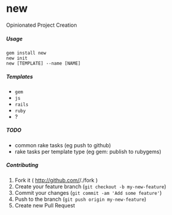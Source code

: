 # new
Opinionated Project Creation

##### Usage
```shell
gem install new
new init
new [TEMPLATE] --name [NAME]
```

##### Templates
* `gem`
* `js`
* `rails`
* `ruby`
* ?

##### TODO
* common rake tasks (eg push to github)
* rake tasks per template type (eg gem: publish to rubygems)

##### Contributing
1. Fork it ( http://github.com/<my-github-username>/./fork )
2. Create your feature branch (`git checkout -b my-new-feature`)
3. Commit your changes (`git commit -am 'Add some feature'`)
4. Push to the branch (`git push origin my-new-feature`)
5. Create new Pull Request
